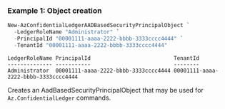 ### Example 1: Object creation
```powershell
New-AzConfidentialLedgerAADBasedSecurityPrincipalObject `
  -LedgerRoleName "Administrator" `
  -PrincipalId "00001111-aaaa-2222-bbbb-3333cccc4444" `
  -TenantId "00001111-aaaa-2222-bbbb-3333cccc4444"
```

```output
LedgerRoleName PrincipalId                          TenantId
-------------- -----------                          --------
Administrator  00001111-aaaa-2222-bbbb-3333cccc4444 00001111-aaaa-2222-bbbb-3333cccc4444
```

Creates an AadBasedSecurityPrincipalObject that may be used for `Az.ConfidentialLedger` commands.